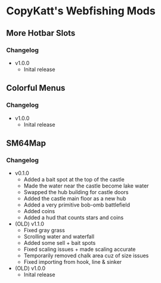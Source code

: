 # CopyKatt's Webfishing Mods
## More Hotbar Slots
### Changelog
- v1.0.0
    - Inital release
## Colorful Menus
### Changelog
- v1.0.0
    - Inital release
## SM64Map
### Changelog
- v0.1.0
    - Added a bait spot at the top of the castle
    - Made the water near the castle become lake water
    - Swapped the hub building for castle doors
    - Added the castle main floor as a new hub
    - Added a very primitive bob-omb battlefield
    - Added coins
    - Added a hud that counts stars and coins
- (OLD) v1.1.0
    - Fixed gray grass
    - Scrolling water and waterfall
    - Added some sell + bait spots
    - Fixed scaling issues + made scaling accurate
    - Temporarily removed chalk area cuz of size issues
    - Fixed importing from hook, line & sinker
- (OLD) v1.0.0
    - Inital release
